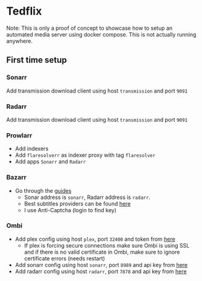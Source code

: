 # Tedflix
Note: This is only a proof of concept to showcase how to setup an automated media server using docker compose. This is not actually running anywhere.

## First time setup
### Sonarr
Add transmission download client using host `transmission` and port `9091`
### Radarr
Add transmission download client using host `transmission` and port `9091`
### Prowlarr
* Add indexers
* Add `flaresolverr` as indexer proxy with tag `flaresolver`
* Add apps `Sonarr` and `Radarr`
### Bazarr
* Go through the [guides](https://trash-guides.info/Bazarr/)
  * Sonar address is `sonarr`, Radarr address is `radarr`.
  * Best subtitles providers can be found [here](https://wiki.bazarr.media/bazarr-stats/)
  * I use Anti-Captcha (login to find key)
### Ombi
* Add plex config using host `plex`, port `32400` and token from [here](https://support.plex.tv/articles/204059436-finding-an-authentication-token-x-plex-token/)
  * If plex is forcing secure connections make sure Ombi is using SSL and if there is no valid certificate in Ombi, make sure to ignore certificate errors (needs restart)
* Add sonarr config using host `sonarr`, port `8989` and api key from [here](http://sonarr.tedflix.s3n.io/settings/general)
* Add radarr config using host `radarr`, port `7878` and api key from [here](http://radarr.tedflix.s3n.io/settings/general)
